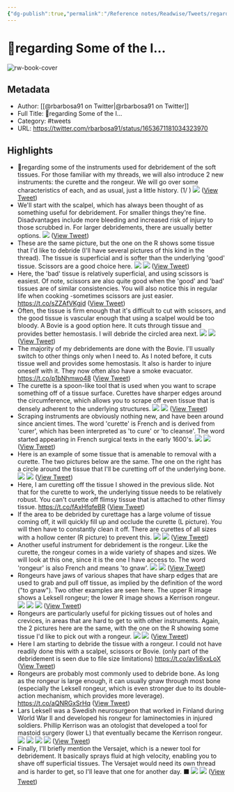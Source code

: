 ```yaml
---
{"dg-publish":true,"permalink":"/Reference notes/Readwise/Tweets/regarding Some of the I.../"}
---
```


# 🧵regarding Some of the I...

![rw-book-cover](https://pbs.twimg.com/profile_images/1608495027348725760/iunYgae-.jpg)

## Metadata
- Author: [[@rbarbosa91 on Twitter\|@rbarbosa91 on Twitter]]
- Full Title: 🧵regarding Some of the I...
- Category: #tweets
- URL: https://twitter.com/rbarbosa91/status/1653671181034323970

## Highlights
- 🧵regarding some of the instruments used for debridement of the soft tissues.
  For those familiar with my threads, we will also introduce 2 new instruments: the curette and the rongeur.
  We will go over some characteristics of each, and as usual, just a little history.
  (1/ ) 
  ![](https://pbs.twimg.com/media/FvL9zg5agAESX0j.jpg) ([View Tweet](https://twitter.com/rbarbosa91/status/1653671181034323970))
- We'll start with the scalpel, which has always been thought of as something useful for debridement. For smaller things they're fine.
  Disadvantages include more bleeding and increased risk of injury to those scrubbed in.
  For larger debridements, there are usually better options. 
  ![](https://pbs.twimg.com/media/FvL-pDIagAAEaLi.jpg) ([View Tweet](https://twitter.com/rbarbosa91/status/1653671184251387904))
- These are the same picture, but the one on the R shows some tissue that I'd like to debride (I'll have several pictures of this kind in the thread).
  The tissue is superficial and is softer than the underlying 'good' tissue. Scissors are a good choice here. 
  ![](https://pbs.twimg.com/media/FvL_BPVagAAH1q8.jpg) 
  ![](https://pbs.twimg.com/media/FvL_BpZaIAIu15o.jpg) ([View Tweet](https://twitter.com/rbarbosa91/status/1653671186709250049))
- Here, the 'bad' tissue is relatively superficial, and using scissors is easiest.
  Of note, scissors are also quite good when the 'good' and 'bad' tissues are of similar consistencies. You will also notice this in regular life when cooking -sometimes scissors are just easier. https://t.co/sZZAfVKgjd ([View Tweet](https://twitter.com/rbarbosa91/status/1653671188542156806))
- Often, the tissue is firm enough that it's difficult to cut with scissors, and the good tissue is vascular enough that using a scalpel would be too bloody.
  A Bovie is a good option here. It cuts through tissue and provides better hemostasis. I will debride the circled area next. 
  ![](https://pbs.twimg.com/media/FvL_lYWagAAj3_O.jpg) 
  ![](https://pbs.twimg.com/media/FvL_lvlaAAA__oU.jpg) ([View Tweet](https://twitter.com/rbarbosa91/status/1653671190286974976))
- The majority of my debridements are done with the Bovie. I'll usually switch to other things only when I need to.
  As I noted before, it cuts tissue well and provides some hemostasis. It also is harder to injure oneself with it. They now often also have a smoke evacuator. https://t.co/p1bNhmwo48 ([View Tweet](https://twitter.com/rbarbosa91/status/1653671191759167488))
- The curette is a spoon-like tool that is used when you want to scrape something off of a tissue surface.
  Curettes have sharper edges around the circumference, which allows you to scrape off even tissue that is densely adherent to the underlying structures. 
  ![](https://pbs.twimg.com/media/FvL_4HdaAAEtgus.jpg) 
  ![](https://pbs.twimg.com/media/FvL_4fiakAEonRQ.jpg) ([View Tweet](https://twitter.com/rbarbosa91/status/1653671193386565632))
- Scraping instruments are obviously nothing new, and have been around since ancient times.
  The word 'curette' is French and is derived from 'curer', which has been interpreted as 'to cure' or 'to cleanse'. The word started appearing in French surgical texts in the early 1600's. 
  ![](https://pbs.twimg.com/media/FvMBAusaMAAK3eF.jpg) 
  ![](https://pbs.twimg.com/media/FvMBBIyaYAAcSwd.jpg) ([View Tweet](https://twitter.com/rbarbosa91/status/1653671195320143873))
- Here is an example of some tissue that is amenable to removal with a curette.
  The two pictures below are the same. The one on the right has a circle around the tissue that I'll be curetting off of the underlying bone. 
  ![](https://pbs.twimg.com/media/FvMBQAlagAAhfT0.jpg) 
  ![](https://pbs.twimg.com/media/FvMBQdVaUAEUKVm.jpg) ([View Tweet](https://twitter.com/rbarbosa91/status/1653671197455024133))
- Here, I am curetting off the tissue I showed in the previous slide.
  Not that for the curette to work, the underlying tissue needs to be relatively robust. You can't curette off flimsy tissue that is attached to other flimsy tissue. https://t.co/fAxHfqfeBR ([View Tweet](https://twitter.com/rbarbosa91/status/1653671199917105153))
- If the area to be debrided by curettage has a large volume of tissue coming off, it will quickly fill up and occlude the curette (L picture). You will then have to constantly clean it off.
  There are curettes of all sizes with a hollow center (R picture) to prevent this. 
  ![](https://pbs.twimg.com/media/FvMBhHgakAE3ecs.jpg) 
  ![](https://pbs.twimg.com/media/FvMBjdNaEAAUdyg.jpg) ([View Tweet](https://twitter.com/rbarbosa91/status/1653671202098130946))
- Another useful instrument for debridement is the rongeur. Like the curette, the rongeur comes in a wide variety of shapes and sizes. We will look at this one, since it is the one I have access to.
  The word 'rongeur' is also French and means 'to gnaw'. 
  ![](https://pbs.twimg.com/media/FvMBsdYagAEqpMm.jpg) 
  ![](https://pbs.twimg.com/media/FvMBuj4aAAAD8hR.jpg) ([View Tweet](https://twitter.com/rbarbosa91/status/1653671203972988929))
- Rongeurs have jaws of various shapes that have sharp edges that are used to grab and pull off tissue, as implied by the definition of the word ("to gnaw").
  Two other examples are seen here. The upper R image shows a Leksell rongeur; the lower R image shows a Kerrison rongeur. 
  ![](https://pbs.twimg.com/media/FvMB6F2aIAAZGC5.jpg) 
  ![](https://pbs.twimg.com/media/FvMB6leaEAATyF7.jpg) 
  ![](https://pbs.twimg.com/media/FvMB7LwaQAEAj52.jpg) ([View Tweet](https://twitter.com/rbarbosa91/status/1653671205734596608))
- Rongeurs are particularly useful for picking tissues out of holes and crevices, in areas that are hard to get to with other instruments.
  Again, the 2 pictures here are the same, with the one on the R showing some tissue I'd like to pick out with a rongeur. 
  ![](https://pbs.twimg.com/media/FvMCAxiaMAEmzpq.jpg) 
  ![](https://pbs.twimg.com/media/FvMCBQAaEAA9xG8.jpg) ([View Tweet](https://twitter.com/rbarbosa91/status/1653671207936626690))
- Here I am starting to debride the tissue with a rongeur. I could not have readily done this with a scalpel, scissors or Bovie.
  (only part of the debridement is seen due to file size limitations) https://t.co/av1i6xxLoX ([View Tweet](https://twitter.com/rbarbosa91/status/1653671210084110336))
- Rongeurs are probably most commonly used to debride bone. 
  As long as the rongeur is large enough, it can usually gnaw through most bone (especially the Leksell rongeur, which is even stronger due to its double-action mechanism, which provides more leverage). https://t.co/aQNRGxSrHq ([View Tweet](https://twitter.com/rbarbosa91/status/1653671212407742464))
- Lars Leksell was a Swedish neurosurgeon that worked in Finland during World War II and developed his rongeur for laminectomies in injured soldiers.
  Phillip Kerrison was an otologist that developed a tool for mastoid surgery (lower L) that eventually became the Kerrison rongeur. 
  ![](https://pbs.twimg.com/media/FvMChEMaMAACCht.jpg) 
  ![](https://pbs.twimg.com/media/FvMChjJaEAAzoEJ.jpg) 
  ![](https://pbs.twimg.com/media/FvMCj-paAAEECjY.jpg) 
  ![](https://pbs.twimg.com/media/FvMCkW2aEAEzXju.jpg) ([View Tweet](https://twitter.com/rbarbosa91/status/1653671214274183168))
- Finally, I'll briefly mention the Versajet, which is a newer tool for debridement. It basically sprays fluid at high velocity, enabling you to shave off superficial tissues.
  The Versajet would need its own thread and is harder to get, so I'll leave that one for another day.
  ⬛️ 
  ![](https://pbs.twimg.com/media/FvMC14KaYAAjv7w.jpg) 
  ![](https://pbs.twimg.com/media/FvMC24iakAARkUl.jpg) ([View Tweet](https://twitter.com/rbarbosa91/status/1653671216031617026))
